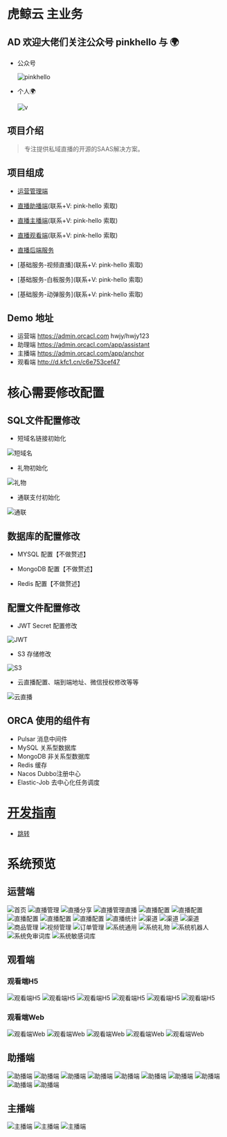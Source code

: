 # 虎鲸云 主业务

## AD 欢迎大佬们关注公众号 pinkhello 与 🌍

- 公众号

  ![pinkhello](./example/qrcode.jpg)

- 个人🌍

  ![v](./example/qrcodegr.jpg)

## 项目介绍

> 专注提供私域直播的开源的SAAS解决方案。

## 项目组成

- [运营管理端](https://github.com/orca-yun/orca-admin)

- [直播助播端](https://github.com/orca-yun/assis-client)(联系+V: pink-hello 索取)

- [直播主播端](https://github.com/orca-yun/anchor-client)(联系+V: pink-hello 索取)

- [直播观看端](https://github.com/orca-yun/audience-client)(联系+V: pink-hello 索取)

- [直播后端服务](https://github.com/orca-yun/living)

- [基础服务-视频直播](联系+V: pink-hello 索取)

- [基础服务-白板服务](联系+V: pink-hello 索取)

- [基础服务-动弹服务](联系+V: pink-hello 索取)


## Demo 地址
- 运营端 https://admin.orcacl.com  hwjy/hwjy123
- 助理端 https://admin.orcacl.com/app/assistant
- 主播端 https://admin.orcacl.com/app/anchor
- 观看端 http://d.kfc1.cn/c6e753cef47

# 核心需要修改配置

## SQL文件配置修改

- 短域名链接初始化

![短域名](./demo/短域名链接初始化.png)

- 礼物初始化

![礼物](./demo/礼物初始化.png)

- 通联支付初始化

![通联](./demo/通联支付初始化.png)

## 数据库的配置修改

- MYSQL 配置【不做赘述】

- MongoDB 配置【不做赘述】

- Redis 配置【不做赘述】

## 配置文件配置修改

- JWT Secret 配置修改

![JWT](./demo/jwt初始化.png)

- S3 存储修改
  
![S3](./demo/s3存储初始化.png)

- 云直播配置、端到端地址、微信授权修改等等

![云直播](./demo/provider配置修改.png)


## ORCA 使用的组件有

- Pulsar 消息中间件
- MySQL 关系型数据库
- MongoDB 非关系型数据库
- Redis 缓存
- Nacos Dubbo注册中心
- Elastic-Job 去中心化任务调度

# [开发指南](./README.DEV.md)

-  [跳转](./README.DEV.md)

# 系统预览

## 运营端
![首页](./example/01运营端-首页.png)
![直播管理](./example/02运营端-直播管理.png)
![直播分享](./example/03运营端-直播分享.png)
![直播管理直播](./example/04运营端-直播管理直播.png)
![直播配置](./example/05运营端-直播配置.png)
![直播配置](./example/06运营端-直播配置.png)
![直播配置](./example/07运营端-直播配置.png)
![直播配置](./example/08运营端-直播配置.png)
![直播配置](./example/09运营端-直播配置.png)
![直播统计](./example/10运营端-直播统计.png)
![渠道](./example/11运营端-渠道.png)
![渠道](./example/12运营端-渠道.png)
![渠道](./example/13运营端-渠道.png)
![商品管理](./example/14运营端-商品管理.png)
![视频管理](./example/15运营端-视频管理.png)
![订单管理](./example/16运营端-订单管理.png)
![系统通用](./example/17运营端-系统通用.png)
![系统礼物](./example/18运营端-系统礼物.png)
![系统机器人](./example/19运营端-系统机器人.png)
![系统免审词库](./example/20运营端-系统免审词库.png)
![系统敏感词库](./example/21运营端-系统敏感词库.png)


## 观看端

### 观看端H5
![观看端H5](./example/30观看端H5-01.png)
![观看端H5](./example/31观看端H5-02.png)
![观看端H5](./example/32观看端H5-03.png)
![观看端H5](./example/33观看端H5-04.png)
![观看端H5](./example/34观看端H5-05.png)
![观看端H5](./example/35观看端H5-06.png)

### 观看端Web
![观看端Web](./example/36观看端Web-01.png)
![观看端Web](./example/37观看端Web-02.png)
![观看端Web](./example/38观看端Web-03.png)
![观看端Web](./example/39观看端Web-03.png)
![观看端Web](./example/40观看端Web-04.png)

## 助播端
![助播端](./example/71助播端-01.png)
![助播端](./example/71助播端-02.png)
![助播端](./example/71助播端-03.png)
![助播端](./example/71助播端-04.png)
![助播端](./example/71助播端-05.png)
![助播端](./example/71助播端-06.png)
![助播端](./example/71助播端-07.png)
![助播端](./example/71助播端-08.png)
![助播端](./example/71助播端-09.png)
![助播端](./example/71助播端-10.png)

## 主播端

![主播端](./example/50主播端-01.png)
![主播端](./example/51主播端-02.png)
![主播端](./example/52主播端-03.png)

